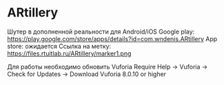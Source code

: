 # ARtillery
Шутер в дополненной реальности для Android/iOS
Google play: https://play.google.com/store/apps/details?id=com.wndenis.ARtillery
App store: ожидается
Ссылка на метку: https://files.rtuitlab.ru/ARtillery/marker1.png


Для работы необходимо обновить Vuforia
Require Help -> Vuforia -> Check for Updates -> Download Vuforia 8.0.10 or higher 
